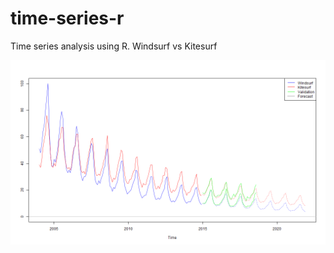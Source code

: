 # time-series-r
Time series analysis using R. Windsurf vs Kitesurf

![time-series-r](/forecast.png)
